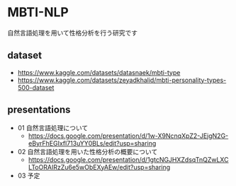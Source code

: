 # MBTI-NLP
自然言語処理を用いて性格分析を行う研究です

## dataset
- https://www.kaggle.com/datasets/datasnaek/mbti-type  
- https://www.kaggle.com/datasets/zeyadkhalid/mbti-personality-types-500-dataset

## presentations

- 01 自然言語処理について
  - https://docs.google.com/presentation/d/1w-X9NcnqXpZ2-JEjgN2G-eByrFhEGIxfl713uYY0BLs/edit?usp=sharing
- 02 自然言語処理を用いた性格分析の概要について
  - https://docs.google.com/presentation/d/1gtcNGJHXZdsqTnQZwLXCLToORAIRzZu6e5wObEXyAEw/edit?usp=sharing
- 03 予定 
